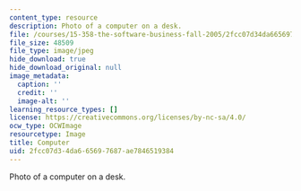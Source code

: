 ```yaml
---
content_type: resource
description: Photo of a computer on a desk.
file: /courses/15-358-the-software-business-fall-2005/2fcc07d34da665697687ae7846519384_chp_computer.jpg
file_size: 48509
file_type: image/jpeg
hide_download: true
hide_download_original: null
image_metadata:
  caption: ''
  credit: ''
  image-alt: ''
learning_resource_types: []
license: https://creativecommons.org/licenses/by-nc-sa/4.0/
ocw_type: OCWImage
resourcetype: Image
title: Computer
uid: 2fcc07d3-4da6-6569-7687-ae7846519384
---
```

Photo of a computer on a desk.